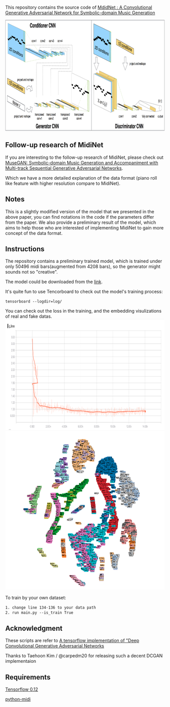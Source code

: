 This repository contains the source code of [MdidNet : A Convolutional Generative Adversarial Network for Symbolic-domain Music Generation](https://arxiv.org/abs/1703.10847)


<img src="network_structure.png" height="350">

## Follow-up research of MidiNet

If you are interesting to the follow-up research of MidiNet, please check out [MuseGAN: Symbolic-domain Music Generation and Accompaniment with Multi-track Sequential Generative Adversarial Networks](https://salu133445.github.io/musegan/).

Which we have a more detailed explanation of the data format (piano roll like feature with higher resolution compare to MidiNet).

## Notes

This is a slightly modified version of the model that we presented in the above paper, you can find notations in the code if the parameters differ from the paper.
We also provide a preliminary result of the model, which aims to help those who are interested of implementing MidiNet to gain more concept of the data format.


## Instructions

The repository contains a preliminary trained model, which is  trained under only 50496 midi bars(augmented from 4208 bars), so the generator might sounds not so "creative".

The model could be downloaded from the [link](https://drive.google.com/open?id=0B_B9afNKo7IqN205MzdLRFlOZzA).


It's quite fun to use Tencorboard to check out the model's training process: 
```
tensorboard --logdir=log/
```
You can check out the loss in the training, and the embedding visulizations of real and fake datas.
<img src="g_loss.png" height="350">
<img src="embedding.png" height="500">

To train by your own dataset:
```
1. change line 134-136 to your data path
2. run main.py --is_train True
```

## Acknowledgment

These scripts are refer to [A tensorflow implementation of "Deep Convolutional Generative Adversarial Networks](https://github.com/carpedm20/DCGAN-tensorflow)

Thanks to Taehoon Kim / @carpedm20 for releasing such a decent DCGAN implementaion
## Requirements
[Tensorflow 0.12](https://github.com/tensorflow/tensorflow/tree/r0.12)

[python-midi](https://github.com/vishnubob/python-midi)
